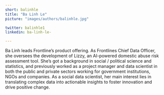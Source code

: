 ```yaml
---
short: balinhle
title: "Ba Linh Le"
picture: "images/authors/balinhle.jpg"

twitter: balinhle1
linkedin: ba-linh-le-

---
```


Ba Linh leads Frontline’s product offering. As Frontlines Chief Data Officer, she oversees the development of Lizzy, an AI-powered domestic abuse risk assessment tool. She’s got a background in social / political science and statistics, and previously worked as a project manager and data scientist in both the public and private sectors working for government institutions, NGOs and companies. As a social data scientist, her main interest lies in translating complex data into actionable insights to foster innovation and drive positive change. 
